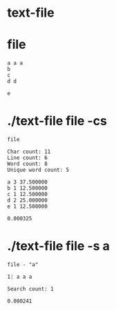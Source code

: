 # text-file

# file
```
a a a
b
c
d d

e
```
# ./text-file file -cs
```
file

Char count: 11
Line count: 6
Word count: 8
Unique word count: 5

a 3 37.500000
b 1 12.500000
c 1 12.500000
d 2 25.000000
e 1 12.500000

0.000325
```
# ./text-file file -s a
```
file - "a"

1: a a a

Search count: 1

0.000241
```
